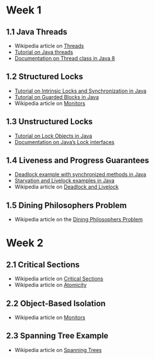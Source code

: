# Week 1
## 1.1 Java Threads
* Wikipedia article on [Threads](https://en.wikipedia.org/wiki/Thread_(computing))
* [Tutorial on Java threads](https://docs.oracle.com/javase/tutorial/essential/concurrency/runthread.html)
* [Documentation on Thread class in Java 8](https://docs.oracle.com/javase/8/docs/api/java/lang/Thread.html)

## 1.2 Structured Locks
* [Tutorial on Intrinsic Locks and Synchronization in Java](https://docs.oracle.com/javase/tutorial/essential/concurrency/locksync.html)
* [Tutorial on Guarded Blocks in Java](https://docs.oracle.com/javase/tutorial/essential/concurrency/guardmeth.html)
* Wikipedia article on [Monitors](https://en.wikipedia.org/wiki/Monitor_(synchronization))

## 1.3 Unstructured Locks
* [Tutorial on Lock Objects in Java](https://docs.oracle.com/javase/tutorial/essential/concurrency/newlocks.html)
* [Documentation on Java’s Lock interfaces](http://docs.oracle.com/javase/7/docs/api/java/util/concurrent/locks/Lock.html)

## 1.4 Liveness and Progress Guarantees
* [Deadlock example with synchronized methods in Java](https://docs.oracle.com/javase/tutorial/essential/concurrency/deadlock.html)
* [Starvation and Livelock examples in Java](https://docs.oracle.com/javase/tutorial/essential/concurrency/starvelive.html)
* Wikipedia article on [Deadlock and Livelock](https://en.wikipedia.org/wiki/Deadlock)

## 1.5 Dining Philosophers Problem
* Wikipedia article on the [Dining Philosophers Problem](https://en.wikipedia.org/wiki/Dining_philosophers_problemW)

# Week 2
## 2.1 Critical Sections
* Wikipedia article on [Critical Sections](https://en.wikipedia.org/wiki/Critical_section)
* Wikipedia article on [Atomicity](https://en.wikipedia.org/wiki/Atomicity_(database_systems))

## 2.2 Object-Based Isolation
* Wikipedia article on [Monitors](https://en.wikipedia.org/wiki/Monitor_(synchronization))

## 2.3 Spanning Tree Example
* Wikipedia article on [Spanning Trees](https://en.wikipedia.org/wiki/Spanning_tree)
